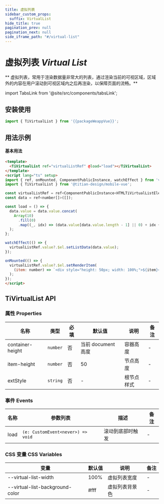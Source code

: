 ```yaml
---
title: 虚拟列表
sidebar_custom_props:
  suffix: VirtualList
hide_title: true
pagination_prev: null
pagination_next: null
side_iframe_path: "#/virtual-list"
---
```


# 虚拟列表 _Virtual List_

** 虚拟列表，常用于渲染数据量非常大的列表，通过渲染当前的可视区域，区域外的内容在用户滚动到可视区域内之后再渲染，以保障页面的流畅。**

import TabsLink from '@site/src/components/tabsLink';

<TabsLink id="tivirtuallist-api" />

## 安装使用

```ts showLineNumbers
import { TiVirtualList } from '{{packageWeappVue}}';
```

## 用法示例
#### 基本用法

```html showLineNumbers
<template>
  <TiVirtualList ref="virtualListRef" @load="load"></TiVirtualList>
</template>
<script lang="ts" setup>
import { ref, onMounted, ComponentPublicInstance, watchEffect } from 'vue';
import { TiVirtualList } from '@titian-design/mobile-vue';

const virtualListRef = ref<ComponentPublicInstance<HTMLTiVirtualListElement> | null>(null);
const data = ref<number[]>([]);

const load = () => {
  data.value = data.value.concat(
    Array(10)
      .fill(0)
      .map((_, idx) => (data.value[data.value.length - 1] || 0) + idx + 1),
  );
};

watchEffect(() => {
  virtualListRef.value?.$el.setListData(data.value);
});

onMounted(() => {
  virtualListRef.value?.$el.setRenderItem(
    (item: number) => `<div style="height: 50px; width: 100%;">${item}</div>`,
  );
});
</script>
```

## TiVirtualList API

### 属性 **Properties**

| 名称     | 类型     | 必填 | 默认值 | 说明       | 备注 |
| -------- | -------- | ---- | ------ | ---------- | ---- |
| container-height    | `number` | 否   | 当前 document 高度      | 容器高度       | -    |
| item-height    | `number` | 否   | 50     | 节点高度       | -    |
| extStyle | `string` | 否   | -      | 根节点样式 | -    |


### 事件 **Events**

| 名称             | 参数列表                                                 | 描述                    | 备注 |
| ---------------- | -------------------------------------------------------- | ----------------------- | ---- |
| load       | `(e: CustomEvent<never>) => void`                 | 滚动到底部时触发 | -    |

### CSS 变量 **CSS Variables**

| 变量 | 默认值 | 说明 | 备注 |
| -------- | -------- | ---- | ------ | 
| --virtual-list-width | 100% | 虚拟列表宽度 | - |
| --virtual-list-background-color | #fff | 虚拟列表背景色 | - |